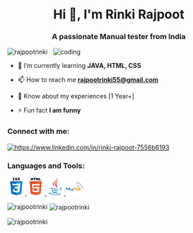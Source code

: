 <h1 align="center">Hi 👋, I'm Rinki Rajpoot</h1>
<h3 align="center">A passionate Manual tester from India</h3>
<img align="right" alt="coding" width="400" src="https://cdn.hashnode.com/res/hashnode/image/upload/v1595331045788/7DTc5AKaw.gif?auto=format,compress&gif-q=60&format=webm">
<p align="left"> <img src="https://komarev.com/ghpvc/?username=rajpootrinki&label=Profile%20views&color=0e75b6&style=flat" alt="rajpootrinki" /> </p>

- 🌱 I’m currently learning **JAVA, HTML, CSS**

- 📫 How to reach me **rajpootrinki55@gmail.com**

- 📄 Know about my experiences [1 Year+]

- ⚡ Fun fact **I am funny**

<h3 align="left">Connect with me:</h3>
<p align="left">
<a href="https://linkedin.com/in/https://www.linkedin.com/in/rinki-rajpoot-7556b6193" target="blank"><img align="center" src="https://raw.githubusercontent.com/rahuldkjain/github-profile-readme-generator/master/src/images/icons/Social/linked-in-alt.svg" alt="https://www.linkedin.com/in/rinki-rajpoot-7556b6193" height="30" width="40" /></a>
</p>

<h3 align="left">Languages and Tools:</h3>
<p align="left"> <a href="https://www.w3schools.com/css/" target="_blank" rel="noreferrer"> <img src="https://raw.githubusercontent.com/devicons/devicon/master/icons/css3/css3-original-wordmark.svg" alt="css3" width="40" height="40"/> </a> <a href="https://www.w3.org/html/" target="_blank" rel="noreferrer"> <img src="https://raw.githubusercontent.com/devicons/devicon/master/icons/html5/html5-original-wordmark.svg" alt="html5" width="40" height="40"/> </a> <a href="https://www.java.com" target="_blank" rel="noreferrer"> <img src="https://raw.githubusercontent.com/devicons/devicon/master/icons/java/java-original.svg" alt="java" width="40" height="40"/> </a> <a href="https://www.mysql.com/" target="_blank" rel="noreferrer"> <img src="https://raw.githubusercontent.com/devicons/devicon/master/icons/mysql/mysql-original-wordmark.svg" alt="mysql" width="40" height="40"/> </a> </p>

<p><img align="left" src="https://github-readme-stats.vercel.app/api/top-langs?username=rajpootrinki&show_icons=true&locale=en&layout=compact" alt="rajpootrinki" /></p>

<p>&nbsp;<img align="center" src="https://github-readme-stats.vercel.app/api?username=rajpootrinki&show_icons=true&locale=en" alt="rajpootrinki" /></p>

<p><img align="center" src="https://github-readme-streak-stats.herokuapp.com/?user=rajpootrinki&" alt="rajpootrinki" /></p>
